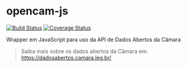 # opencam-js
[![Build Status](https://travis-ci.org/hdusantos/opencam-js.svg?branch=develop)](https://travis-ci.org/hdusantos/opencam-js)
[![Coverage Status](https://coveralls.io/repos/github/hdusantos/opencam-js/badge.svg?branch=develop)](https://coveralls.io/github/hdusantos/opencam-js?branch=develop)

Wrapper em JavaScript para uso da API de Dados Abertos da Câmara

>Saiba mais sobre os dados abertos da Câmara em: https://dadosabertos.camara.leg.br/
